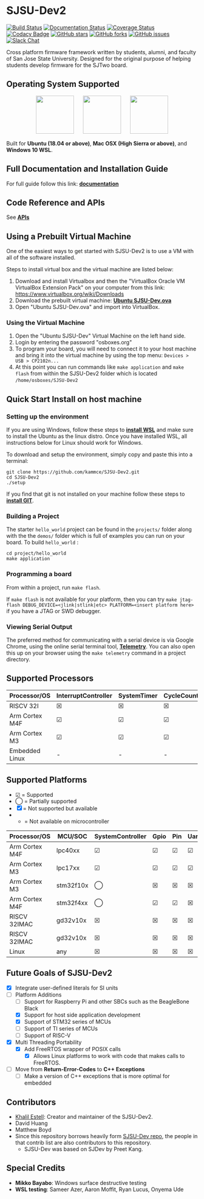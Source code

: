 # SJSU-Dev2

[![Build Status](https://travis-ci.com/kammce/SJSU-Dev2.svg?branch=master)](https://travis-ci.com/kammce/SJSU-Dev2)
[![Documentation Status](https://readthedocs.org/projects/sjsu-dev/badge/?version=latest)](http://sjsu-dev2.readthedocs.io/en/latest)
[![Coverage Status](https://coveralls.io/repos/github/kammce/SJSU-Dev2/badge.svg)](https://coveralls.io/github/kammce/SJSU-Dev2)
[![Codacy Badge](https://api.codacy.com/project/badge/Grade/6f004895337c42459f881db938e84885)](https://www.codacy.com/app/kammce/SJSU-Dev2?utm_source=github.com&amp;utm_medium=referral&amp;utm_content=kammce/SJSU-Dev2&amp;utm_campaign=Badge_Grade)
[![GitHub stars](https://img.shields.io/github/stars/kammce/SJSU-Dev2.svg)](https://github.com/kammce/SJSU-Dev2/stargazers)
[![GitHub forks](https://img.shields.io/github/forks/kammce/SJSU-Dev2.svg)](https://github.com/kammce/SJSU-Dev2/network)
[![GitHub issues](https://img.shields.io/github/issues/kammce/SJSU-Dev2.svg)](https://github.com/kammce/SJSU-Dev2/issues)
[![Slack Chat](https://img.shields.io/badge/join-slack-purple.svg?logo=slack&longCache=true&style=flat)](https://slofile.com/slack/sjsu-dev2)

Cross platform firmware framework written by students, alumni, and faculty of
San Jose State University. Designed for the original purpose of helping students
develop firmware for the SJTwo board.

## Operating System Supported

<p align="center">
<img
src="https://assets.ubuntu.com/v1/29985a98-ubuntu-logo32.png"
height="100px"/>
&nbsp;&nbsp;&nbsp;&nbsp;
<img
src="http://cdn.osxdaily.com/wp-content/uploads/2010/10/giant-apple-logo-bw.png"
height="100px" />
&nbsp;&nbsp;&nbsp;&nbsp;
<img
src="https://cdn.worldvectorlogo.com/logos/microsoft-windows-22.svg"
height="100px" />
</p>

Built for **Ubuntu (18.04 or above)**, **Mac OSX (High Sierra or above)**, and
**Windows 10 WSL**.

## Full Documentation and Installation Guide

For full guide follow this link:
**[documentation](http://sjsu-dev2.readthedocs.io/en/latest/?badge=latest)**

## Code Reference and APIs

See **[APIs](https://kammce.github.io/SJSU-Dev2/api/html/)**

## Using a Prebuilt Virtual Machine
One of the easiest ways to get started with SJSU-Dev2 is to use a VM with all of
the software installed.

Steps to install virtual box and the virtual machine are listed below:

1. Download and install Virtualbox and then the "VirtualBox Oracle VM VirtualBox
   Extension Pack" on your computer from this link:
   https://www.virtualbox.org/wiki/Downloads
2. Download the prebuilt virtual machine:
   **[Ubuntu SJSU-Dev.ova](https://drive.google.com/file/d/1SNUkQY07GViJBu7H4jGsOoMN5gbs7kBa/view)**
3. Open "Ubuntu SJSU-Dev.ova" and import into VirtualBox.

### Using the Virtual Machine
1. Open the "Ubuntu SJSU-Dev" Virtual Machine on the left hand side.
2. Login by entering the password "osboxes.org"
3. To program your board, you will need to connect it to your host machine and
   bring it into the virtual machine by using the top menu:
   `Devices > USB > CP2102n...`
4. At this point you can run commands like `make application` and `make flash`
   from within the SJSU-Dev2 folder which is located `/home/osboxes/SJSU-Dev2`

## Quick Start Install on host machine

### Setting up the environment
If you are using Windows, follow these steps to
**[install WSL](https://docs.microsoft.com/en-us/windows/wsl/install-win10)**
and make sure to install the Ubuntu as the linux distro. Once you have installed
WSL, all instructions below for Linux should work for Windows.

To download and setup the environment, simply copy and paste this into a
terminal:

```
git clone https://github.com/kammce/SJSU-Dev2.git
cd SJSU-Dev2
./setup
```

If you find that git is not installed on your machine follow these steps to
**[install GIT](https://git-scm.com/book/en/v2/Getting-Started-Installing-Git)**.

### Building a Project
The starter `hello_world` project can be found in the `projects/` folder along
with the the `demos/` folder which is full of examples you can run
on your board. To build `hello_world` :

    cd project/hello_world
    make application

### Programming a board
From within a project, run `make flash`.

If `make flash` is not available for your platform, then you can try
`make jtag-flash DEBUG_DEVICE=<jlink|stlink|etc> PLATFORM=<insert platform here>`
if you have a JTAG or SWD debugger.

### Viewing Serial Output
The preferred method for communicating with a serial device is via Google
Chrome, using the online serial terminal tool,
**[Telemetry](https://kammce.github.io/Telemetry)**.
You can also open this up on your browser using the `make telemetry` command in
a project directory.


## Supported Processors
| Processor/OS   | InterruptController | SystemTimer | CycleCounter |
|----------------|---------------------|-------------|--------------|
| RISCV 32I      | ☒                   | ☒           | ☒            |
| Arm Cortex M4F | ☑                   | ☑           | ☑            |
| Arm Cortex M3  | ☑                   | ☑           | ☑            |
| Embedded Linux | -                   | -           | -            |

## Supported Platforms
* ☑ = Supported
* ◯ = Partially supported
* ☒ = Not supported but available
* - = Not available on microcontroller

| Processor/OS   | MCU/SOC   | SystemController | Gpio | Pin | Uart | Adc | Pwm | I2c | Spi | Dac | Timer | Can | Eeprom | Flash | PulseCapture | Watchdog |
|----------------|-----------|------------------|------|-----|------|-----|-----|-----|-----|-----|-------|-----|--------|-------|--------------|----------|
| Arm Cortex M4F | lpc40xx   | ☑                | ☑    | ☑   | ☑    | ☑   | ☑   | ☑   | ☑   | ☑   | ☑     | ◯   | ☑      | ☒     | ☑            | ☑        |
| Arm Cortex M3  | lpc17xx   | ☑                | ☑    | ☑   | ☑    | ☑   | ☑   | ☑   | ☑   | ☑   | ☑     | ◯   | -      | ☒     | ☑            | ☑        |
| Arm Cortex M3  | stm32f10x | ◯                | ☒    | ☒   | ☒    | ☒   | ☒   | ☒   | ☒   | ☒   | ☒     | ☒   | -      | ☒     | ☒            | ☒        |
| Arm Cortex M4F | stm32f4xx | ◯                | ☑    | ☑   | ☒    | ☒   | ☒   | ☒   | ☒   | ☒   | ☒     | ☒   | -      | ☒     | ☒            | ☒        |
| RISCV 32IMAC   | gd32v10x  | ☒                | ☒    | ☒   | ☒    | ☒   | ☒   | ☒   | ☒   | ☒   | ☒     | ☒   | -      | ☒     | ☒            | ☒        |
| RISCV 32IMAC   | gd32v10x  | ☒                | ☒    | ☒   | ☒    | ☒   | ☒   | ☒   | ☒   | ☒   | ☒     | ☒   | -      | ☒     | ☒            | ☒        |
| Linux          | any       | ☒                | ☒    | ☒   | ☒    | ☒   | ☒   | ☒   | ☒   | ☒   | ☒     | ☒   | -      | ☒     | ☒            | ☒        |

## Future Goals of SJSU-Dev2
- [x] Integrate user-defined literals for SI units
- [ ] Platform Additions
  - [ ] Support for Raspberry Pi and other SBCs such as the BeagleBone Black
  - [x] Support for host side application development
  - [x] Support of STM32 series of MCUs
  - [ ] Support of TI series of MCUs
  - [ ] Support of RISC-V
- [x] Multi Threading Portability
  - [x] Add FreeRTOS wrapper of POSIX calls
    - [x] Allows Linux platforms to work with code that makes calls to FreeRTOS.
- [ ] Move from **Return-Error-Codes** to **C++ Exceptions**
  - [ ] Make a version of C++ exceptions that is more optimal for embedded

## Contributors
* [Khalil Estell](http://kammce.io): Creator and maintainer of the SJSU-Dev2.
* David Huang
* Matthew Boyd
* Since this repository borrows heavily form
[SJSU-Dev repo](https://github.com/kammce/SJSU-Dev), the people in that contrib
list are also contributors to this repository.
  * SJSU-Dev was based on SJDev by Preet Kang.

## Special Credits
* **Mikko Bayabo**: Windows surface destructive testing
* **WSL testing**: Sameer Azer, Aaron Moffit, Ryan Lucus, Onyema Ude
